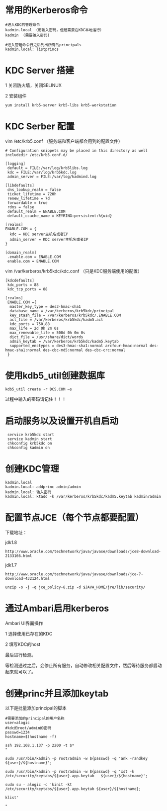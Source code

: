 # 常用的Kerberos命令

```
#进入KDC的管理命令
kadmin.local （用输入密码，但是需要在KDC本地运行）
kadmin  (需要输入密码)

#进入管理命令行之后列出所有的principals
kadmin.local: listprincs

```

# KDC Server 搭建

1 关闭防火墙，关闭SELINUX

2 安装组件
```
yum install krb5-server krb5-libs krb5-workstation
```

# KDC Serber 配置


vim /etc/krb5.conf （服务端和客户端都会用到的配置文件）
```
# Configuration snippets may be placed in this directory as well
includedir /etc/krb5.conf.d/

[logging]
 default = FILE:/var/log/krb5libs.log
 kdc = FILE:/var/log/krb5kdc.log
 admin_server = FILE:/var/log/kadmind.log

[libdefaults]
 dns_lookup_realm = false
 ticket_lifetime = 720h
 renew_lifetime = 7d
 forwardable = true
 rdns = false
 default_realm = ENABLE.COM
 default_ccache_name = KEYRING:persistent:%{uid}

[realms]
ENABLE.COM = {
  kdc = KDC server主机名或者IP
  admin_server = KDC server主机名或者IP
}

[domain_realm]
 .enable.com = ENABLE.COM
 enable.com = ENABLE.COM
```

vim /var/kerberos/krb5kdc/kdc.conf （只是KDC服务端使用的配置）
```
[kdcdefaults]
 kdc_ports = 88
 kdc_tcp_ports = 88

[realms]
 ENABLE.COM ={
  master_key_type = des3-hmac-sha1
  database_name = /var/kerberos/krb5kdc/principal
  key_stash_file = /var/kerberos/krb5kdc/.ENABLE.COM
  acl_file = /var/kerberos/krb5kdc/kadm5.acl
  kdc_ports = 750,88
  max_life = 2d 0h 2m 0s
  max_renewable_life = 500d 0h 0m 0s
  dict_file = /usr/share/dict/words
  admin_keytab = /var/kerberos/krb5kdc/kadm5.keytab
  supported_enctypes = des3-hmac-sha1:normal arcfour-hmac:normal des-hmac-sha1:normal des-cbc-md5:normal des-cbc-crc:normal
 }
```

# 使用kdb5_util创建数据库
```
kdb5_util create -r DCS.COM –s
```
过程中输入的密码请记住！！！

# 启动服务以及设置开机自启动

```
 service krb5kdc start
 service kadmin start
 chkconfig krb5kdc on
 chkconfig kadmin on
```

# 创建KDC管理
```
kadmin.local
kadmin.local: addprinc admin/admin
kadmin.local: 输入密码
kadmin.local: ktadd -k /var/kerberos/krb5kdc/kadm5.keytab kadmin/admin

```

# 配置节点JCE（每个节点都要配置）
下载地址：

jdk1.8
```
http://www.oracle.com/technetwork/java/javase/downloads/jce8-download-2133166.html
```
jdk1.7
```
http://www.oracle.com/technetwork/java/javase/downloads/jce-7-download-432124.html
```
```
unzip -o -j -q jce_policy-8.zip -d $JAVA_HOME/jre/lib/security/
```

# 通过Ambari启用kerberos
Ambari UI界面操作


1 选择使用已存在的KDC

2 填写KDC的host

最后进行检测。

等检测通过之后，会停止所有服务，自动修改相关配置文件，然后等待服务都启动起来就可以了。

# 创建princ并且添加keytab

以下是批量添加principal的脚本
```
#需要添加的principal的用户名称
user=alogic
#kdc的root/admin的密码
passwd=1234
hostname=$(hostname -f)

ssh 192.168.1.137 -p 2200 -t $*
"

sudo /usr/bin/kadmin -p root/admin -w ${passwd} -q 'ank -randkey  ${user}/${hostname}';

sudo /usr/bin/kadmin -p root/admin -w ${passwd} -q 'xst -k /etc/security/keytabs/${user}.app.keytab   ${user}/${hostname}';

sudo su - alogic -c 'kinit -kt /etc/security/keytabs/${user}.app.keytab ${user}/${hostname};

klist'

"

```
